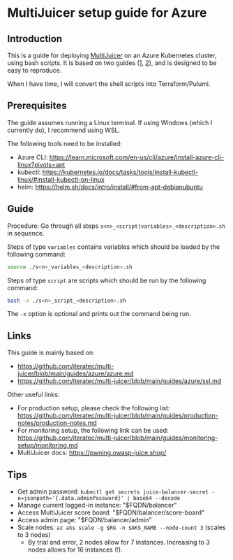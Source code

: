 # MultiJuicer setup guide for Azure

## Introduction

This is a guide for deploying [MultiJuicer](https://github.com/iteratec/multi-juicer) on an Azure Kubernetes cluster, using bash scripts. It is based on two guides ([1](https://github.com/iteratec/multi-juicer/blob/main/guides/azure/azure.md), [2](https://github.com/iteratec/multi-juicer/blob/main/guides/azure/ssl.md)), and is designed to be easy to reproduce.

When I have time, I will convert the shell scripts into Terraform/Pulumi.

## Prerequisites

The guide assumes running a Linux terminal. If using Windows (which I currently do), I recommend using WSL.

The following tools need to be installed:

* Azure CLI: https://learn.microsoft.com/en-us/cli/azure/install-azure-cli-linux?pivots=apt
* kubectl: https://kubernetes.io/docs/tasks/tools/install-kubectl-linux/#install-kubectl-on-linux
* helm: https://helm.sh/docs/intro/install/#from-apt-debianubuntu

## Guide

Procedure: Go through all steps `s<n>_<script|variables>_<description>.sh` in sequence.

Steps of type `variables` contains variables which should be loaded by the following command:

```bash
source ./s<n>_variables_<description>.sh
```

Steps of type `script` are scripts which should be run by the following command:

```bash
bash -x ./s<n>_script_<description>.sh
```

The `-x` option is optional and prints out the command being run.

## Links

This guide is mainly based on:

* https://github.com/iteratec/multi-juicer/blob/main/guides/azure/azure.md
* https://github.com/iteratec/multi-juicer/blob/main/guides/azure/ssl.md

Other useful links:

* For production setup, please check the following list: https://github.com/iteratec/multi-juicer/blob/main/guides/production-notes/production-notes.md
* For monitoring setup, the following link can be used: https://github.com/iteratec/multi-juicer/blob/main/guides/monitoring-setup/monitoring.md
* MultiJuicer docs: https://pwning.owasp-juice.shop/

## Tips

* Get admin password: `kubectl get secrets juice-balancer-secret -o=jsonpath='{.data.adminPassword}' | base64 --decode`
* Manage current logged-in instance: "$FQDN/balancer"
* Access MultiJuicer score board: "$FQDN/balancer/score-board"
* Access admin page: "$FQDN/balancer/admin"
* Scale nodes: `az aks scale -g $RG -n $AKS_NAME --node-count 3` (scales to 3 nodes)
    * By trial and error, 2 nodes allow for 7 instances. Increasing to 3 nodes allows for 16 instances (!).
